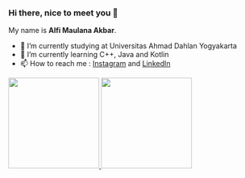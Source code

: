 ### Hi there, nice to meet you 👋

My name is **Alfi Maulana Akbar**.

- 🔭 I’m currently studying at Universitas Ahmad Dahlan Yogyakarta
- 🌱 I’m currently learning C++, Java and Kotlin
- 📫 How to reach me : [Instagram](https://www.instagram.com/alfimlnbr/) and [LinkedIn](https://www.linkedin.com/in/fimln/)

<p align="left">
<a href="https://github.com/fimln">
  <img height="180em" src="https://github-readme-stats-eight-theta.vercel.app/api?username=fimln&show_icons=true&theme=default&include_all_commits=true&count_private=true"/>
  <img height="180em" src="https://github-readme-stats-eight-theta.vercel.app/api/top-langs/?username=fimln&layout=compact&langs_count=8&theme=default"/>
</a>
</p>
